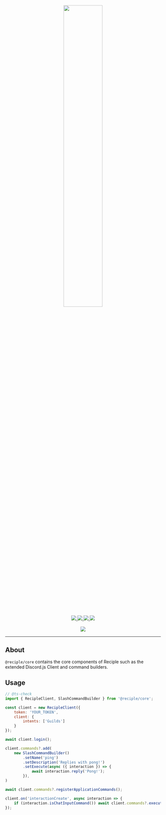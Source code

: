 <h1 align="center">
    <img src="/assets/SVG/reciple.svg" width="50%">
    <br>
</h1>

<h3 align="center">
    <a href="https://discord.gg/thenorthsolution">
        <img src="https://img.shields.io/discord/1032785824686817291?color=5865F2&logo=discord&logoColor=white">
    </a>
    <a href="https://npmjs.org/package/@reciple/core">
        <img src="https://img.shields.io/npm/v/%40reciple/core?label=npm">
    </a>
    <a href="https://github.com/thenorthsolution/Reciple/tree/main/packages/core">
        <img src="https://img.shields.io/npm/dt/%40reciple/core?maxAge=3600">
    </a>
    <a href="https://www.codefactor.io/repository/github/thenorthsolution/reciple">
        <img src="https://www.codefactor.io/repository/github/thenorthsolution/reciple/badge">
    </a>
    <br>
    <div style="padding-top: 1rem">
        <a href="https://discord.gg/thenorthsolution">
            <img src="http://invidget.switchblade.xyz/thenorthsolution">
        </a>
    </div>
</h3>

---

## About

`@reciple/core` contains the core components of Reciple such as the extended Discord.js Client and command builders.

## Usage

```js
// @ts-check
import { RecipleClient, SlashCommandBuilder } from '@reciple/core';

const client = new RecipleClient({
    token: 'YOUR_TOKEN',
    client: {
        intents: ['Guilds']
    }
});

await client.login();

client.commands?.add(
    new SlashCommandBuilder()
        .setName('ping')
        .setDescription('Replies with pong!')
        .setExecute(async ({ interaction }) => {
            await interaction.reply('Pong!');
        }),
)

await client.commands?.registerApplicationCommands();

client.on('interactionCreate', async interaction => {
    if (interaction.isChatInputCommand()) await client.commands?.execute(interaction);
});

```
